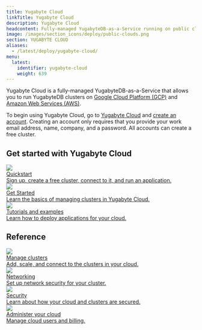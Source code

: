 ```yaml
---
title: Yugabyte Cloud
linkTitle: Yugabyte Cloud
description: Yugabyte Cloud
headcontent: Fully-managed YugabyteDB-as-a-Service running on public clouds.
image: /images/section_icons/deploy/public-clouds.png
section: YUGABYTE CLOUD
aliases:
  - /latest/deploy/yugabyte-cloud/
menu:
  latest:
    identifier: yugabyte-cloud
    weight: 639
---
```


Yugabyte Cloud is a fully-managed YugabyteDB-as-a-Service that allows you to run YugabyteDB clusters on <a href="https://cloud.google.com/">Google Cloud Platform (GCP)</a> and <a href="https://aws.amazon.com/">Amazon Web Services (AWS)</a>.

To begin using Yugabyte Cloud, go to [Yugabyte Cloud](http://cloud.yugabyte.com) and [create an account](cloud-basics/add-account/). Creating an account only requires that you provide your work email address, name, company, and a password. All accounts can create a free cluster.

## Get started with Yugabyte Cloud

<div class="row">

  <div class="col-12 col-md-6 col-lg-12 col-xl-6">
      <a class="section-link icon-offset" href="cloud-quickstart/">
          <div class="head">
              <img class="icon" src="/images/section_icons/index/quick_start.png" aria-hidden="true" />
              <div class="title">Quickstart</div>
          </div>
          <div class="body">
              Sign up, create a free cluster, connect to it, and run an application.
          </div>
      </a>
  </div>

  <div class="col-12 col-md-6 col-lg-12 col-xl-6">
    <a class="section-link icon-offset" href="cloud-basics/">
      <div class="head">
        <img class="icon" src="/images/section_icons/quick_start/create_cluster.png" aria-hidden="true" />
        <div class="title">Get Started</div>
      </div>
      <div class="body">
        Learn the basics of managing clusters in Yugabyte Cloud.
      </div>
    </a>
  </div>

  <div class="col-12 col-md-6 col-lg-12 col-xl-6">
      <a class="section-link icon-offset" href="cloud-develop/">
          <div class="head">
              <img class="icon" src="/images/section_icons/architecture/core_functions/universe.png" aria-hidden="true" />
              <div class="title">Tutorials and examples</div>
          </div>
          <div class="body">
              Learn how to deploy applications for your cloud.
          </div>
      </a>
  </div>

</div>

## Reference

<div class="row">

  <div class="col-12 col-md-6 col-lg-12 col-xl-6">
      <a class="section-link icon-offset" href="cloud-clusters/">
          <div class="head">
              <img class="icon" src="/images/section_icons/architecture/core_functions/universe.png" aria-hidden="true" />
              <div class="title">Manage clusters</div>
          </div>
          <div class="body">
              Add, scale, and connect to the clusters in your cloud.
          </div>
      </a>
  </div>
<!--
  <div class="col-12 col-md-6 col-lg-12 col-xl-6">
      <a class="section-link icon-offset" href="cloud-analytics/">
          <div class="head">
              <img class="icon" src="/images/section_icons/explore/high_performance.png" aria-hidden="true" />
              <div class="title">Performance</div>
          </div>
          <div class="body">
              Create charts of cluster metrics and build custom dashboards to track performance.
          </div>
      </a>
  </div>
-->  
  <div class="col-12 col-md-6 col-lg-12 col-xl-6">
      <a class="section-link icon-offset" href="cloud-network/">
          <div class="head">
              <img class="icon" src="/images/section_icons/secure/tls-encryption/connect-to-cluster.png" aria-hidden="true" />
              <div class="title">Networking</div>
          </div>
          <div class="body">
              Set up network security for your cluster.
          </div>
      </a>
  </div>
  
  <div class="col-12 col-md-6 col-lg-12 col-xl-6">
      <a class="section-link icon-offset" href="cloud-security/">
          <div class="head">
              <img class="icon" src="/images/section_icons/explore/secure.png" aria-hidden="true" />
              <div class="title">Security</div>
          </div>
          <div class="body">
              Learn about how your cloud and clusters are secured.
          </div>
      </a>
  </div>
  
  <div class="col-12 col-md-6 col-lg-12 col-xl-6">
      <a class="section-link icon-offset" href="cloud-admin/">
          <div class="head">
              <img class="icon" src="/images/section_icons/explore/administer.png" aria-hidden="true" />
              <div class="title">Administer your cloud</div>
          </div>
          <div class="body">
              Manage cloud users and billing.
          </div>
      </a>
  </div>

</div>
